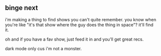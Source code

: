 ## binge next

i'm making a thing to find shows you can't quite remember. you know when you're like "it's that show where the guy does the thing in space"? it'll find it.

oh and if you have a fav show, just feed it in and you'll get great recs.

dark mode only cus i'm not a monster.
